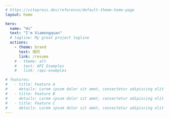 ```yaml
---
# https://vitepress.dev/reference/default-theme-home-page
layout: home

hero:
  name: "Hi"
  text: "I'm Xiamengquan"
  # tagline: My great project tagline
  actions:
    - theme: brand
      text: 简历
      link: /resume
    # - theme: alt
    #   text: API Examples
    #   link: /api-examples

# features:
#   - title: Feature A
#     details: Lorem ipsum dolor sit amet, consectetur adipiscing elit
#   - title: Feature B
#     details: Lorem ipsum dolor sit amet, consectetur adipiscing elit
#   - title: Feature C
#     details: Lorem ipsum dolor sit amet, consectetur adipiscing elit
---
```


